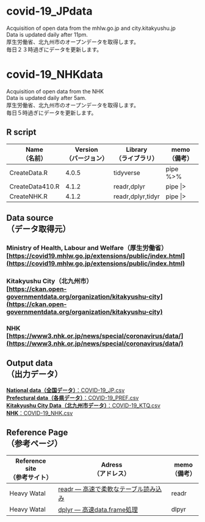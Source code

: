 # covid-19_JPdata
Acquisition of open data from the mhlw.go.jp and city.kitakyushu.jp<br>
Data is updated daily after 11pm.<br>
厚生労働省、北九州市のオープンデータを取得します。<br>
毎日２３時過ぎにデータを更新します。

# covid-19_NHKdata
Acquisition of open data from the NHK<br>
Data is updated daily after 5am.<br>
厚生労働省、北九州市のオープンデータを取得します。<br>
毎日５時過ぎにデータを更新します。

## R script

|Name<br>（名前）|Version<br>（バージョン）|Library<br>（ライブラリ）|memo<br>（備考）|
|---|---|---|---|
|CreateData.R|4.0.5|tidyverse|pipe %>%|
|CreateData410.R|4.1.2|readr,dplyr|pipe \|>|
|CreateNHK.R|4.1.2|readr,dplyr,tidyr|pipe \|><br>|

## Data source<br>（データ取得元）
### **Ministry of Health, Labour and Welfare（厚生労働省）**<br>[https://covid19.mhlw.go.jp/extensions/public/index.html](https://covid19.mhlw.go.jp/extensions/public/index.html) <br>
### **Kitakyushu City（北九州市）**<br>[https://ckan.open-governmentdata.org/organization/kitakyushu-city](https://ckan.open-governmentdata.org/organization/kitakyushu-city)<br>
### **NHK**<br>[https://www3.nhk.or.jp/news/special/coronavirus/data/](https://www3.nhk.or.jp/news/special/coronavirus/data/)

## Output data<br>（出力データ）
[**National data（全国データ）**：COVID-19_JP.csv](https://github.com/u-10bei/covid-19_JPdata/blob/main/data/COVID-19_JP.csv)<br>
[**Prefectural data（各県データ）**：COVID-19_PREF.csv](https://github.com/u-10bei/covid-19_JPdata/blob/main/data/COVID-19_PREF.csv)<br>
[**Kitakyushu City Data（北九州市データ）**：COVID-19_KTQ.csv](https://github.com/u-10bei/covid-19_JPdata/blob/main/data/COVID-19_KTQ.csv)<br>
[**NHK**：COVID-19_NHK.csv](https://github.com/u-10bei/covid-19_JPdata/blob/main/data/COVID-19_NHK.csv)

## Reference Page<br>（参考ページ）

|Reference site<br>（参考サイト）|Adress<br>（アドレス）|memo<br>（備考）|
|---|---|---|
|Heavy Watal|[readr — 高速で柔軟なテーブル読み込み](https://heavywatal.github.io/rstats/readr.html)|readr|
|Heavy Watal|[dplyr — 高速data.frame処理](https://heavywatal.github.io/rstats/dplyr.html)|dlpyr|
